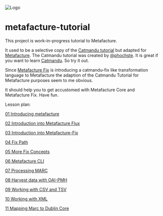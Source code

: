 
![Logo](https://metafacture.org/img/metafacture.png)

# metafacture-tutorial

This project is work-in-progress tutorial to Metafacture.

It used to be a selective copy of the [Catmandu tutorial](https://librecatproject.wordpress.com/2014/12/01/day-1-getting-catmandu/) but adapted for [Metafacture](https://github.com/metafacture).
The Catmandu tutorial was created by [@phochste](https://github.com/phochste). It is great if you want to learn [Catmandu](https://github.com/LibreCat/Catmandu). So try it out.

Since [Metafacture Fix](https://github.com/metafacture/metafacture-fix) is introducing a catmandu-fix like transformation language to Metafacture the adaption of the Catmandu Tutorial for Metafacture purposes seem to me obvious.

It should help you to get accustomed with Metafacture Core and Metafacture Fix.
Have fun.

Lesson plan:

[01 Introducing metafacture](./doc/01_Introducing_Metafacture.md)

[02 Introduction into Metafacture Flux](./doc/02_Introduction_into_Metafacture-Flux.html)

[03 Introduction into Metafacture-Fix](./doc/03_Introduction_into_Metafacture-Fix.html)

[04 Fix Path](./doc/04_Fix-Path.html)

[05 More Fix Concepts](./doc/05-More-Fix-Concepts.html)

[06 Metafacture CLI](./doc/06_MetafactureCLI.html)

[07 Processing MARC](./doc/07_Processing_MARC.html)

[08 Harvest data with OAI-PMH](./doc/08_Harvest_data_with_OAI-PMH.html)

[09 Working with CSV and TSV](./doc/09_Working_with_CSV.html)

[10 Working with XML](./doc/10_Working_with_XML.html)

[11 Mapping Marc to Dublin Core](./doc/11_MARC_to_Dublin_Core.html)

